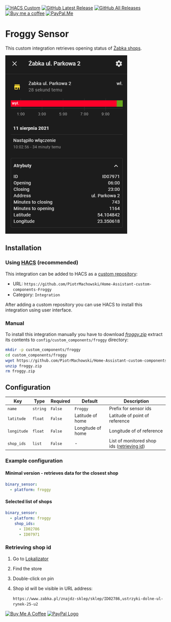 [![HACS Custom][hacs_shield]][hacs]
[![GitHub Latest Release][releases_shield]][latest_release]
[![GitHub All Releases][downloads_total_shield]][releases]
[![Buy me a coffee][buy_me_a_coffee_shield]][buy_me_a_coffee]
[![PayPal.Me][paypal_me_shield]][paypal_me]


[hacs_shield]: https://img.shields.io/static/v1.svg?label=HACS&message=Custom&style=popout&color=orange&labelColor=41bdf5&logo=HomeAssistantCommunityStore&logoColor=white
[hacs]: https://hacs.xyz/docs/faq/custom_repositories

[latest_release]: https://github.com/PiotrMachowski/Home-Assistant-custom-components-Froggy/releases/latest
[releases_shield]: https://img.shields.io/github/release/PiotrMachowski/Home-Assistant-custom-components-Froggy.svg?style=popout

[releases]: https://github.com/PiotrMachowski/Home-Assistant-custom-components-Froggy/releases
[downloads_total_shield]: https://img.shields.io/github/downloads/PiotrMachowski/Home-Assistant-custom-components-Froggy/total

[buy_me_a_coffee_shield]: https://img.shields.io/static/v1.svg?label=%20&message=Buy%20me%20a%20coffee&color=6f4e37&logo=buy%20me%20a%20coffee&logoColor=white
[buy_me_a_coffee]: https://www.buymeacoffee.com/PiotrMachowski

[paypal_me_shield]: https://img.shields.io/static/v1.svg?label=%20&message=PayPal.Me&logo=paypal
[paypal_me]: https://paypal.me/PiMachowski

# Froggy Sensor

This custom integration retrieves opening status of [Żabka shops](https://www.zabka.pl/).


![example](https://github.com/PiotrMachowski/Home-Assistant-custom-components-Froggy/blob/master/example.png)

## Installation

### Using [HACS](https://hacs.xyz/) (recommended)

This integration can be added to HACS as a [custom repository](https://hacs.xyz/docs/faq/custom_repositories):
* URL: `https://github.com/PiotrMachowski/Home-Assistant-custom-components-Froggy`
* Category: `Integration`

After adding a custom repository you can use HACS to install this integration using user interface.

### Manual

To install this integration manually you have to download [*froggy.zip*](https://github.com/PiotrMachowski/Home-Assistant-custom-components-Froggy/releases/latest/download/froggy.zip) extract its contents to `config/custom_components/froggy` directory:
```bash
mkdir -p custom_components/froggy
cd custom_components/froggy
wget https://github.com/PiotrMachowski/Home-Assistant-custom-components-Froggy/releases/latest/download/froggy.zip
unzip froggy.zip
rm froggy.zip
```

## Configuration

| Key | Type | Required | Default | Description |
| --- | --- | --- | --- | --- |
| `name` | `string` | `False` | `Froggy` | Prefix for sensor ids |
| `latitude` | `float` | `False` | Latitude of home | Latitude of point of reference |
| `longitude` | `float` | `False` | Longitude of home | Longitude of of reference |
| `shop_ids` | `list` | `False` | - | List of monitored shop ids ([retrieving id](#retrieving-shop-id)) |

### Example configuration

#### Minimal version - retrieves data for the closest shop

```yaml
binary_sensor:
  - platform: froggy
```

#### Selected list of shops
```yaml
binary_sensor:
  - platform: froggy
    shop_ids:
      - ID02786
      - ID07971  
```

### Retrieving shop id
1. Go to [Lokalizator](https://www.zabka.pl/znajdz-sklep)
1. Find the store
1. Double-click on pin
1. Shop id will be visible in URL address:
   
    `https://www.zabka.pl/znajdz-sklep/sklep/ID02786,ustrzyki-dolne-ul-rynek-25-u2`

<a href="https://www.buymeacoffee.com/PiotrMachowski" target="_blank"><img src="https://bmc-cdn.nyc3.digitaloceanspaces.com/BMC-button-images/custom_images/orange_img.png" alt="Buy Me A Coffee" style="height: auto !important;width: auto !important;" ></a>
<a href="https://paypal.me/PiMachowski" target="_blank"><img src="https://www.paypalobjects.com/webstatic/mktg/logo/pp_cc_mark_37x23.jpg" border="0" alt="PayPal Logo" style="height: auto !important;width: auto !important;"></a>

